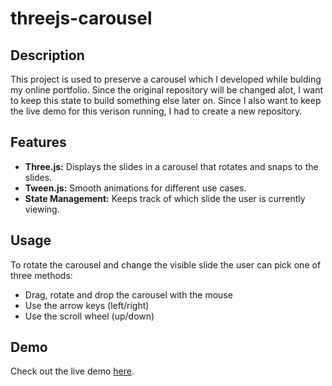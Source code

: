 # threejs-carousel

## Description

This project is used to preserve a carousel which I developed while bulding my online portfolio. Since the original repository will be changed alot, I want to keep this state to build something else later on.
Since I also want to keep the live demo for this verison running, I had to create a new repository.

## Features

- **Three.js:** Displays the slides in a carousel that rotates and snaps to the slides.
- **Tween.js:** Smooth animations for different use cases.
- **State Management:** Keeps track of which slide the user is currently viewing.

## Usage

To rotate the carousel and change the visible slide the user can pick one of three methods:

- Drag, rotate and drop the carousel with the mouse
- Use the arrow keys (left/right)
- Use the scroll wheel (up/down)

## Demo

Check out the live demo [here](https://tobiasweinert.github.io/threejs-carousel/).
